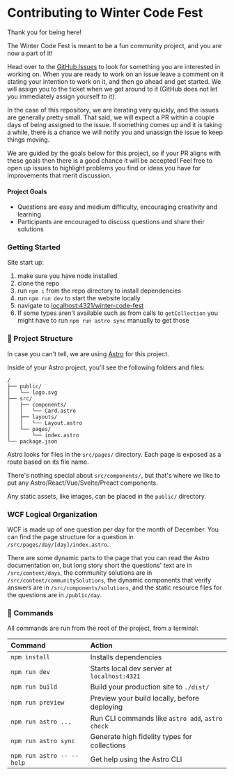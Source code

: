 # Contributing to Winter Code Fest

Thank you for being here!

The Winter Code Fest is meant to be a fun community project, and you are now a part of it!

Head over to the [GitHub Issues](https://github.com/dalurness/winter-code-fest/issues) to look for something you are interested in working on. When you are ready to work on an issue leave a comment on it stating your intention to work on it, and then go ahead and get started. We will assign you to the ticket when we get around to it (GitHub does not let you immediately assign yourself to it). 

In the case of this repository, we are iterating very quickly, and the issues are generally pretty small. That said, we will expect a PR within a couple days of being assigned to the issue. If something comes up and it is taking a while, there is a chance we will notify you and unassign the issue to keep things moving. 

We are guided by the goals below for this project, so if your PR aligns with these goals then there is a good chance it will be accepted! Feel free to open up issues to highlight problems you find or ideas you have for improvements that merit discussion.

#### Project Goals
- Questions are easy and medium difficulty, encouraging creativity and learning
- Participants are encouraged to discuss questions and share their solutions

### Getting Started
Site start up:
1. make sure you have node installed
2. clone the repo
3. run `npm i` from the repo directory to install dependencies
4. run `npm run dev` to start the website locally
5. navigate to [localhost:4321/winter-code-fest](http://localhost:4321/winter-code-fest)
6. If some types aren't available such as from calls to `getCollection` you might have to run `npm run astro sync` manually to get those

### 🚀 Project Structure
In case you can't tell, we are using [Astro](https://astro.build/) for this project.

Inside of your Astro project, you'll see the following folders and files:

```text
/
├── public/
│   └── logo.svg
├── src/
│   ├── components/
│   │   └── Card.astro
│   ├── layouts/
│   │   └── Layout.astro
│   └── pages/
│       └── index.astro
└── package.json
```

Astro looks for files in the `src/pages/` directory. Each page is exposed as a route based on its file name.

There's nothing special about `src/components/`, but that's where we like to put any Astro/React/Vue/Svelte/Preact components.

Any static assets, like images, can be placed in the `public/` directory.

### WCF Logical Organization
WCF is made up of one question per day for the month of December. You can find the page structure for a question in `/src/pages/day/[day]/index.astro`.

There are some dynamic parts to the page that you can read the Astro documentation on, but long story short the questions' text are in `/src/content/days`, the community solutions are in `/src/content/communitySolutions`, the dynamic components that verify answers are in `/src/components/solutions`, and the static resource files for the questions are in `/public/day`.

### 🧞 Commands

All commands are run from the root of the project, from a terminal:

| Command                   | Action                                           |
| :------------------------ | :----------------------------------------------- |
| `npm install`             | Installs dependencies                            |
| `npm run dev`             | Starts local dev server at `localhost:4321`      |
| `npm run build`           | Build your production site to `./dist/`          |
| `npm run preview`         | Preview your build locally, before deploying     |
| `npm run astro ...`       | Run CLI commands like `astro add`, `astro check` |
| `npm run astro sync`      | Generate high fidelity types for collections     |
| `npm run astro -- --help` | Get help using the Astro CLI                     |
